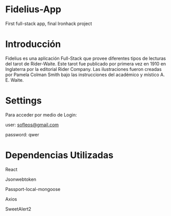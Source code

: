 # Fidelius-App
First full-stack app, final Ironhack project

# Introducción 

Fidelius es una aplicación Full-Stack que provee diferentes tipos de lecturas del tarot de Rider-Waite. Este tarot fue publicado por primera vez en 1910 en Inglaterra por la editorial Rider Company. Las ilustraciones fueron creadas por Pamela Colman Smith bajo las instrucciones del académico y místico A. E. Waite. 

# Settings

Para acceder por medio de Login:

user: sofleos@gmail.com

password: qwer

# Dependencias Utilizadas

React

Jsonwebtoken

Passport-local-mongoose

Axios

SweetAlert2


